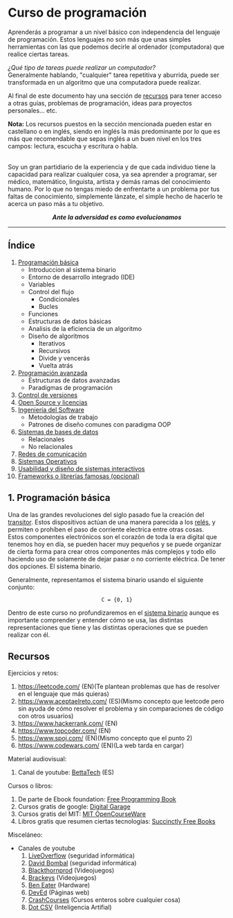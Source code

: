 # Curso de programación

Aprenderás a programar a un nivel básico con independencia del lenguaje de
programación. Estos lenguajes no son más que unas simples herramientas con las
que podemos decirle al ordenador (computadora) que realice ciertas tareas.

*¿Qué tipo de tareas puede realizar un computador?*<br>
Generalmente hablando, "cualquier" tarea repetitiva y aburrida, puede ser
transformada en un algoritmo que una computadora puede realizar.

Al final de este documento hay una sección de [recursos](#Recursos) para tener
acceso a otras guías, problemas de programación, ideas para proyectos
personales... etc.

**Nota:** Los recursos puestos en la sección mencionada pueden estar en
castellano o en inglés, siendo en inglés la más predominante por lo que es más
que recomendable que sepas inglés a un buen nivel en los tres campos: lectura,
escucha y escritura o habla.
<br>
<br>

Soy un gran partidiario de la experiencia y de que cada individuo tiene la
capacidad para realizar cualquier cosa, ya sea aprender a programar, ser médico,
matemático, linguista, artista y demás ramas del conocimiento humano. Por lo
que no tengas miedo de enfrentarte a un problema por tus faltas de
conocimiento, simplemente lánzate, el simple hecho de hacerlo te acerca un
paso más a tu objetivo.

<p align="center"><i><b>Ante la adversidad es como evolucionamos</b></i></p>

---------------------------------------------------------------

## Índice

1. [Programación básica](#1-Programación-básica)
    - Introduccion al sistema binario
    - Entorno de desarrollo integrado (IDE)
    - Variables
    - Control del flujo
      - Condicionales
      - Bucles
    - Funciones
    - Estructuras de datos básicas
    - Analisis de la eficiencia de un algoritmo
    - Diseño de algoritmos
      - Iterativos
      - Recursivos
      - Divide y vencerás
      - Vuelta atrás
2. [Programación avanzada](#2-Programación-avanzada)
    - Estructuras de datos avanzadas
    - Paradigmas de programación
3. [Control de versiones](#3-Control-de-versiones)
4. [Open Source y licencias](#4-Open-Source-y-licencias)
5. [Ingeniería del Software](#5-Ingeniería-del-Software)
    - Metodologías de trabajo
    - Patrones de diseño comunes con paradigma OOP
6. [Sistemas de bases de datos](#6-Sistemas-de-bases-de-datos)
    - Relacionales
    - No relacionales
7. [Redes de comunicación](#7-Redes-de-comunicación)
8. [Sistemas Operativos](#8-Sistemas-Operativos)
9. [Usabilidad y diseño de sistemas interactivos](#9-Usabilidad-y-diseño-de-sistemas-interactivos)
10. [Frameworks o librerías famosas (opcional)](#10-Frameworks-o-librerías-famosas)

## 1. Programación básica

Una de las grandes revoluciones del siglo pasado fue la creación del [transitor](https://es.wikipedia.org/wiki/Transistor). Estos dispositivos actúan de una manera
parecida a los [relés](https://es.wikipedia.org/wiki/Rel%C3%A9), y permiten o
prohíben el paso de corriente electrica entre otras cosas.<br>
Estos componentes electrónicos son el corazón de toda la era digital que
tenemos hoy en día, se pueden hacer muy pequeños y se puede organizar de cierta
forma para crear otros componentes más complejos y todo ello haciendo uso de
solamente de dejar pasar o no corriente eléctrica. De tener dos opciones. El
sistema binario.

Generalmente, representamos el sistema binario usando el siguiente conjunto:

<p align="center"><code>C = {0, 1}</code></p>

Dentro de este curso no profundizaremos en el [sistema binario](https://es.wikipedia.org/wiki/Sistema_binario) aunque es importante comprender y entender cómo se usa, las
distintas representaciones que tiene y las distintas operaciones que se
pueden realizar con él.

## Recursos

Ejercicios y retos:
1. https://leetcode.com/ (EN)(Te plantean problemas que has de resolver en el
  lenguaje que más quieras)
2. https://www.aceptaelreto.com/ (ES)(Mismo concepto que leetcode pero sin
  ayuda de cómo resolver el problema y sin comparaciones de código con otros
  usuarios)
3. https://www.hackerrank.com/ (EN)
4. https://www.topcoder.com/ (EN)
5. https://www.spoj.com/ (EN)(Mismo concepto que el punto 2)
6. https://www.codewars.com/ (EN)(La web tarda en cargar)

Material audiovisual:
1. Canal de youtube: [BettaTech](https://www.youtube.com/channel/UCSf6S_PAhXsqGMTPDiKgdRg) (ES)

Cursos o libros:
1. De parte de Ebook foundation: [Free Programming Book](https://github.com/EbookFoundation/free-programming-books)
2. Cursos gratis de google: [Digital Garage](https://learndigital.withgoogle.com/digitalgarage/courses?category=data_tech)
3. Cursos gratis del MIT: [MIT OpenCourseWare](https://ocw.mit.edu/courses/find-by-topic/#cat=engineering&subcat=computerscience)
3. Libros gratis que resumen ciertas tecnologías: [Succinctly Free Books](https://www.syncfusion.com/succinctly-free-ebooks)

Misceláneo:
- Canales de youtube
  1. [LiveOverflow](https://www.youtube.com/c/LiveOverflow) (seguridad informática)
  2. [David Bombal](https://www.youtube.com/c/DavidBombal) (seguridad informática)
  3. [Blackthornprod](https://www.youtube.com/c/Blackthornprod/videos) (Videojuegos)
  4. [Brackeys](https://www.youtube.com/c/Brackeys) (Videojuegos)
  5. [Ben Eater](https://www.youtube.com/c/BenEater) (Hardware)
  6. [DevEd](https://www.youtube.com/c/DevEd/videos) (Páginas web)
  7. [CrashCourses](https://www.youtube.com/user/crashcourse) (Cursos enteros sobre cualquier cosa)
  8. [Dot CSV](https://www.youtube.com/c/DotCSV) (Inteligencia Artifial)
